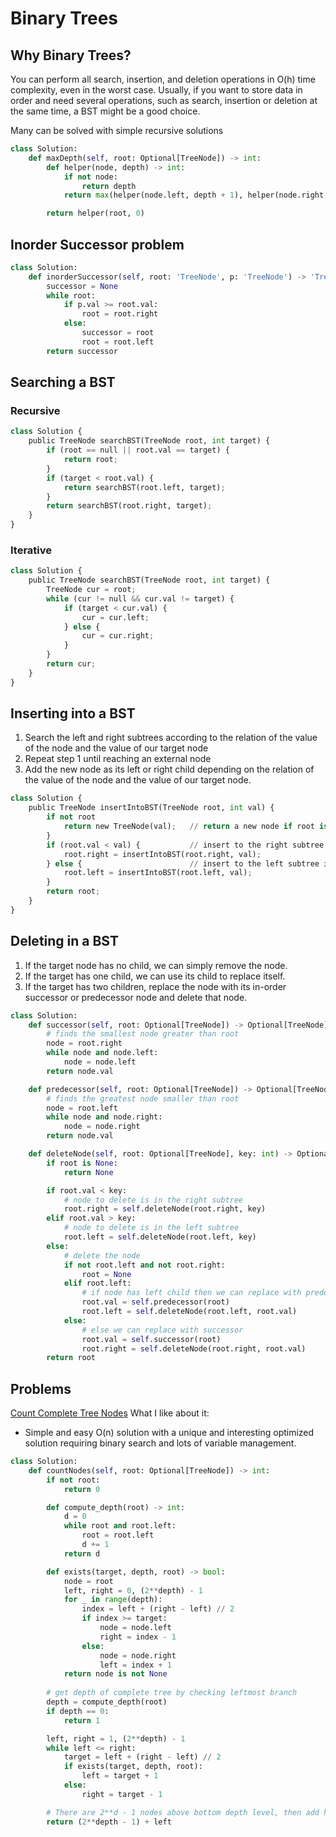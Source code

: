 # Binary Trees

## Why Binary Trees?
You can perform all search, insertion, and deletion operations in O(h) time complexity, even in the worst case. Usually, if you want to store data in order and need several operations, such as search, insertion or deletion at the same time, a BST might be a good choice.

Many can be solved with simple recursive solutions
```python
class Solution:
    def maxDepth(self, root: Optional[TreeNode]) -> int:
        def helper(node, depth) -> int:
            if not node:
                return depth
            return max(helper(node.left, depth + 1), helper(node.right, depth + 1))

        return helper(root, 0)
```

## Inorder Successor problem

```python
class Solution:
    def inorderSuccessor(self, root: 'TreeNode', p: 'TreeNode') -> 'TreeNode':
        successor = None
        while root:
            if p.val >= root.val:
                root = root.right
            else:
                successor = root
                root = root.left
        return successor
```

## Searching a BST
### Recursive
```python
class Solution {
    public TreeNode searchBST(TreeNode root, int target) {
        if (root == null || root.val == target) {
            return root;
        }
        if (target < root.val) {
            return searchBST(root.left, target);
        }
        return searchBST(root.right, target);
    }
}
```

### Iterative
```python
class Solution {
    public TreeNode searchBST(TreeNode root, int target) {
        TreeNode cur = root;
        while (cur != null && cur.val != target) {
            if (target < cur.val) {
                cur = cur.left;
            } else {
                cur = cur.right;
            }
        }
        return cur;
    }
}
```

## Inserting into a BST
1. Search the left and right subtrees according to the relation of the value of the node and the value of our target node
2. Repeat step 1 until reaching an external node
3. Add the new node as its left or right child depending on the relation of the value of the node and the value of our target node.
```python
class Solution {
    public TreeNode insertIntoBST(TreeNode root, int val) {
        if not root
            return new TreeNode(val);   // return a new node if root is null
        }
        if (root.val < val) {           // insert to the right subtree if val > root->val
            root.right = insertIntoBST(root.right, val);
        } else {                        // insert to the left subtree if val <= root->val
            root.left = insertIntoBST(root.left, val);
        }
        return root;
    }
}
```

## Deleting in a BST
1. If the target node has no child, we can simply remove the node.
2. If the target has one child, we can use its child to replace itself.
3. If the target has two children, replace the node with its in-order successor or predecessor node and delete that node.
```python
class Solution:
    def successor(self, root: Optional[TreeNode]) -> Optional[TreeNode]:
        # finds the smallest node greater than root
        node = root.right
        while node and node.left:
            node = node.left
        return node.val

    def predecessor(self, root: Optional[TreeNode]) -> Optional[TreeNode]:
        # finds the greatest node smaller than root
        node = root.left
        while node and node.right:
            node = node.right
        return node.val

    def deleteNode(self, root: Optional[TreeNode], key: int) -> Optional[TreeNode]:
        if root is None:
            return None

        if root.val < key:
            # node to delete is in the right subtree
            root.right = self.deleteNode(root.right, key)
        elif root.val > key:
            # node to delete is in the left subtree
            root.left = self.deleteNode(root.left, key)
        else:
            # delete the node
            if not root.left and not root.right:
                root = None
            elif root.left:
                # if node has left child then we can replace with predecessor
                root.val = self.predecessor(root)
                root.left = self.deleteNode(root.left, root.val)
            else:
                # else we can replace with successor
                root.val = self.successor(root)
                root.right = self.deleteNode(root.right, root.val)
        return root
```


## Problems
[Count Complete Tree Nodes](https://leetcode.com/problems/count-complete-tree-nodes/description/?envType=study-plan-v2&envId=top-interview-150)
What I like about it:
- Simple and easy O(n) solution with a unique and interesting optimized solution requiring binary search and lots of variable management.
```python
class Solution:
    def countNodes(self, root: Optional[TreeNode]) -> int:
        if not root:
            return 0

        def compute_depth(root) -> int:
            d = 0
            while root and root.left:
                root = root.left
                d += 1
            return d

        def exists(target, depth, root) -> bool:
            node = root
            left, right = 0, (2**depth) - 1
            for _ in range(depth):
                index = left + (right - left) // 2
                if index >= target:
                    node = node.left
                    right = index - 1
                else:
                    node = node.right
                    left = index + 1
            return node is not None
    
        # get depth of complete tree by checking leftmost branch
        depth = compute_depth(root)
        if depth == 0:
            return 1

        left, right = 1, (2**depth) - 1
        while left <= right:
            target = left + (right - left) // 2
            if exists(target, depth, root):
                left = target + 1
            else:
                right = target - 1

        # There are 2**d - 1 nodes above bottom depth level, then add how many nodes are in the bottom level (i.e. the left pointer which is 0-indexed)
        return (2**depth - 1) + left
```
